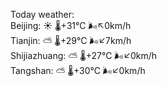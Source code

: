 Today weather:  
Beijing: ☀️ 🌡️+31°C 🌬️↖0km/h  
Tianjin: ⛅️  🌡️+29°C 🌬️↙7km/h  
Shijiazhuang: ⛅️  🌡️+27°C 🌬️↙0km/h  
Tangshan: ⛅️  🌡️+30°C 🌬️↙0km/h  
